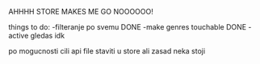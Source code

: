 AHHHH STORE MAKES ME GO NOOOOOO!

things to do:
-filteranje po svemu DONE
-make genres touchable DONE
-active gledas idk 

po mogucnosti cili api file staviti u store ali zasad neka stoji

